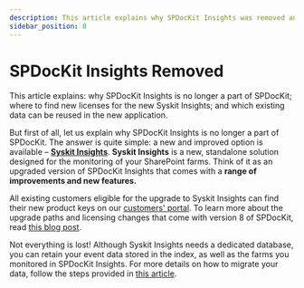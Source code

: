 ```yaml
---
description: This article explains why SPDocKit Insights was removed and shows how to migrate your data to Syskit Insights.
sidebar_position: 8
---
```


# SPDocKit Insights Removed

This article explains: why SPDocKit Insights is no longer a part of SPDocKit; where to find new licenses for the new Syskit Insights; and which existing data can be reused in the new application.

But first of all, let us explain why SPDocKit Insights is no longer a part of SPDocKit. The answer is quite simple: a new and improved option is available – [**Syskit Insights**](https://www.syskit.com/products/insights/). **Syskit Insights** is a new, standalone solution designed for the monitoring of your SharePoint farms. Think of it as an upgraded version of SPDocKit Insights that comes with a **range of improvements and new features.**

All existing customers eligible for the upgrade to Syskit Insights can find their new product keys on our [customers' portal](https://my.syskit.com). To learn more about the upgrade paths and licensing changes that come with version 8 of SPDocKit, read [this blog post](https://blog.syskit.com/spdockit-v8-licensing-changes).

Not everything is lost! Although Syskit Insights needs a dedicated database, you can retain your event data stored in the index, as well as the farms you monitored in SPDocKit Insights. For more details on how to migrate your data, follow the steps provided in [this article](spdockit-insights-migration.md).

